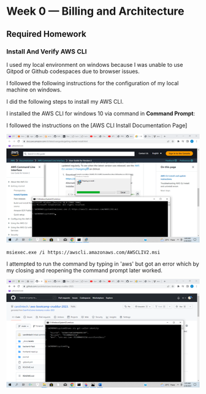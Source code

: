 # Week 0 — Billing and Architecture

## Required Homework

### Install And Verify AWS CLI 
 
I used my local environment on windows because I was unable to use Gitpod or Github codespaces due to browser issues.

I followed the following instructions for the configuration of my local machine on windows.

I did the following steps to install my AWS CLI.

I installed the AWS CLI for windows 10 via command in **Command Prompt**:

I followed the instructions on the [AWS CLI Install Documentation Page]

![Installing AWS CLI](assets/Wk0-Proof-of-AWS-CLI-installation.png)

```
msiexec.exe /i https://awscli.amazonaws.com/AWSCLIV2.msi
```

I attempted to run the command by typing in 'aws' but got an error which by my closing and reopening the command prompt later worked.

![Proof of working AWS CLI](assets/Wk0-Proof-of-AWS-CLI.png)


